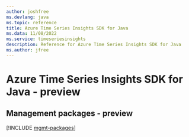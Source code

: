 ```yaml
---
author: joshfree
ms.devlang: java
ms.topic: reference
title: Azure Time Series Insights SDK for Java
ms.data: 11/08/2022
ms.service: timeseriesinsights
description: Reference for Azure Time Series Insights SDK for Java
ms.author: jfree
---
```

# Azure Time Series Insights SDK for Java - preview

## Management packages - preview
[!INCLUDE [mgmt-packages](time-series-insights-mgmt-index.md)]